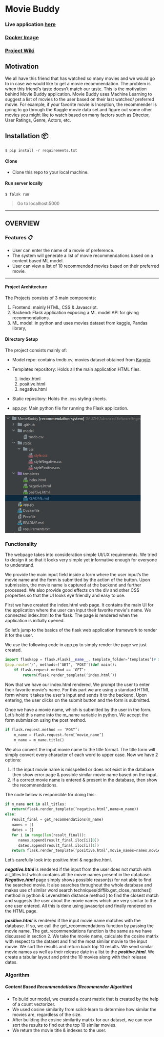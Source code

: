 # Movie Buddy

### Live application [here](https://movie-buddyy.herokuapp.com)

### [Docker Image](https://hub.docker.com/r/devocker/movie-buddy)

### [Project Wiki](https://github.com/AbdlRahman2020/MovieBuddy/wiki/Project-Wiki)

## Motivation
We all have this friend that has watched so many movies and we would go to in case we would like to get a movie recommendation.
The problem is when this friend's taste doesn't match our taste. This is the motivation behind Movie Buddy application. 
Movie Buddy uses Machine Learning to suggest a list of movies to the user based on their last watched/ preferred movie. 
For example, if your favorite movie is Inception, the recommender is going to go through the Kaggle movie data set and figure out 
some other movies you might like to watch based on many factors such as Director, User Ratings, Genre, Actors, etc.


## Installation 📦

``` shell
$ pip install -r requirements.txt
``` 

#### Clone

- Clone this repo to your local machine.

#### Run server locally

```shell
$ falsk run
```
> Go to localhost:5000

---

## OVERVIEW

### Features 📋
* User can enter the name of a movie of preference.
* The system will generate a list of movie recommendations based on a content based ML model.
* User can view a list of 10 recommended movies based on their preferred movie.
---

#### Project Architecture
The Projects consists of 3 main components:
1. Frontend: mainly HTML, CSS & Javascript. 
2. Backend: Flask application exposing a ML model API for giving recommendations.
3. ML model: in python and uses movies dataset from kaggle, Pandas library, 

#### Directory Setup

The project consists mainly of:
* Model repo: contains tmdb.cv, movies dataset obtained from [Kaggle](https://www.kaggle.com/tmdb/tmdb-movie-metadata).
* Templates repository: Holds all the main application HTML files.
   1. index.html
    2. positive.html
     3. negative.html 

* Static repository: Holds the .css styling sheets. 
* app.py: Main python file for running the Flask application.

![Project Structure](/static/images/image1.PNG)

### Functionality

The webpage takes into consideration simple UI/UX requirements. 
We tried to design it so that it looks very simple yet informative enough for everyone to understand. 

We provide the main input field inside a form where the user input’s the movie name and the form is submitted by the action of the button. Upon submission, the movie name is captured at the backend and further processed. We also provide good effects on the div and other CSS properties so that the UI looks eye friendly and easy to use.

First we have created the index.html web page. It contains the main UI for the application where the user can input their favorite movie's name.
We connected index.html to the flask. The page is rendered when the application is initially opened. 

So let’s jump to the basics of the flask web application framework to render it for the user.

We use the following code in app.py to simply render the page we just created.

``` python
import flaskapp = flask.Flask(__name__, template_folder=’templates’)# Set up the main route
@app.route(‘/’, methods=[‘GET’, ‘POST’])def main():
    if flask.request.method == ‘GET’:
        return(flask.render_template(‘index.html’))
```
Now that we have our index.html rendered, We prompt the user to enter their favorite movie's name.
For this part we are using a standard HTML form where it takes the user's input and sends it to the backend.
Upon entering, the user clicks on the submit button and the form is submitted.

Once we have a movie name, which is submitted by the user in the form. Let’s hold this name into the m_name variable in python. 
We accept the form submission using the post method.

``` python
if flask.request.method == ‘POST’:
    m_name = flask.request.form[‘movie_name’]
    m_name = m_name.title()
```
We also convert the input movie name to the title format. The title form will simply convert every character of each word to upper case. Now we have 2 options:

1. If the input movie name is misspelled or does not exist in the database then show error page & possible similar movie name based on the input.
2. If a correct movie name is entered & present in the database, then show the recommendations.

The code below is responsible for doing this:

``` python
if m_name not in all_titles:
   return(flask.render_template(‘negative.html’,name=m_name))
else:
   result_final = get_recommendations(m_name)
   names = []
   dates = []
   for i in range(len(result_final)):
      names.append(result_final.iloc[i][0])
      dates.append(result_final.iloc[i][1])   
   return flask.render_template(‘positive.html’,movie_names=names,movie_date=dates,search_name=m_name)
```

Let’s carefully look into positive.html & negative.html.

_**negative.html**_ is rendered if the input from the user does not match with all_titles list which contains all the movie names present in the database.
_**Negative.html**_ page simply shows possible reason(s) for not able to find the searched movie. It also searches throughout the whole database and makes use of similar word search techniques(difflib.get_close_matches() method in python & Levenshtein distance method ) to find the closest match and suggests the user about the movie names which are very similar to the one user entered. All this is done using javascript and finally rendered on the HTML page.

_**positive.html**_ is rendered if the input movie name matches with the database. If so, we call the get_recommendations function by passing the movie name. The get_recommendations function is the same as we have discussed in section 2. We take the movie name, calculate the cosine matrix with respect to the dataset and find the most similar movie to the input movie. We sort the results and return back top 10 results. We send similar movie names as well as their release date in a list to the _**positive.html**_. We create a tabular layout and print the 10 movies along with their release dates.

### Algorithm
##### Content Based Recommendations (Recommender Algorithm)
* To build our model, we created a count matrix that is created by the help of a count vectorizer.
* We used cosine similarity from scikit-learn to determine how similar the movies are, regardless of the size.
* After building the cosine similarity matrix for our dataset, we can now sort the results to find out the top 10 similar movies.
* We return the movie title & indexes to the user.
